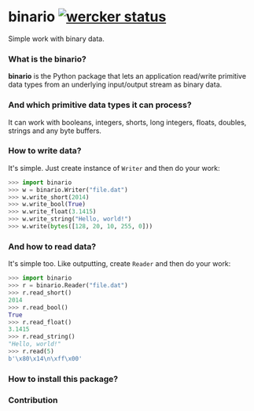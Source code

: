 binario [![wercker status](https://app.wercker.com/status/82a298a17050f435db99ef625e569a38/s "wercker status")](https://app.wercker.com/project/bykey/82a298a17050f435db99ef625e569a38)
======
Simple work with binary data.

### What is the binario?
**binario** is the Python package that lets an application read/write primitive data types from an underlying input/output stream as binary data.

### And which primitive data types it can process?
It can work with booleans, integers, shorts, long integers, floats, doubles, strings and any byte buffers.

### How to write data?
It's simple. Just create instance of `Writer` and then do your work:
```python
>>> import binario
>>> w = binario.Writer("file.dat")
>>> w.write_short(2014)
>>> w.write_bool(True)
>>> w.write_float(3.1415)
>>> w.write_string("Hello, world!")
>>> w.write(bytes([128, 20, 10, 255, 0]))
```

### And how to read data?
It's simple too. Like outputting, create `Reader` and then do your work:
```python
>>> import binario
>>> r = binario.Reader("file.dat")
>>> r.read_short()
2014
>>> r.read_bool()
True
>>> r.read_float()
3.1415
>>> r.read_string()
"Hello, world!"
>>> r.read(5)
b'\x80\x14\n\xff\x00'
```

### How to install this package?

### Contribution
